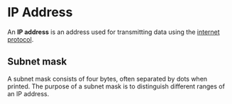 # IP Address

An **IP address** is an address used for transmitting data using the
[internet protocol](/protocol/internet_protocol).

## Subnet mask

A subnet mask consists of four bytes, often separated by dots when printed. The
purpose of a subnet mask is to distinguish different ranges of an IP address.

